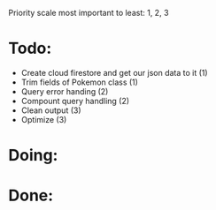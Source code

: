 Priority scale most important to least: 1, 2, 3

# Todo:
* Create cloud firestore and get our json data to it (1)
* Trim fields of Pokemon class (1)
* Query error handing (2)
* Compount query handling (2)
* Clean output (3)
* Optimize (3)

# Doing:

# Done:
